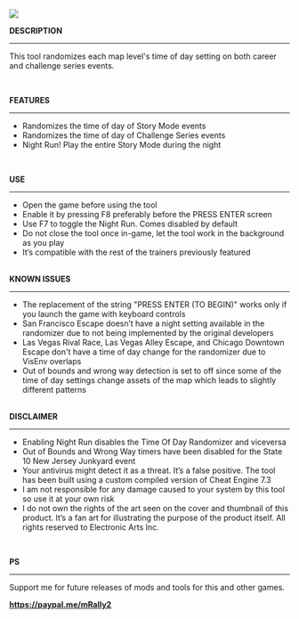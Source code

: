 <img src="https://public-files.gumroad.com/pvipbxu6zmvay4gddwv5ogxyfsbv">
<div class="rich-text">
   <p><strong>DESCRIPTION</strong></p>
   <hr>
   <p>This tool randomizes each map level's time of day setting on both career and challenge series events.</p>
   <p><br></p>
   <p><strong>FEATURES</strong></p>
   <hr>
   <ul>
      <li>Randomizes the time of day of Story Mode events</li>
      <li>Randomizes the time of day of Challenge Series events</li>
      <li>Night Run! Play the entire Story Mode during the night</li>
   </ul>
   <p><br></p>
   <p><strong>USE</strong></p>
   <hr>
   <ul>
      <li>Open the game before using the tool</li>
      <li>Enable it by pressing F8 preferably before the PRESS ENTER screen</li>
      <li>Use F7 to toggle the Night Run. Comes disabled by default
      <li>Do not close the tool once in-game, let the tool work in the background as you play</li>
      <li>It’s compatible with the rest of the trainers previously featured<br><br></li>
   </ul>
   <p><strong>KNOWN ISSUES</strong></p>
   <hr>
   <ul>
      <li>The replacement of the string "PRESS ENTER (TO BEGIN)" works only if you launch the game with keyboard controls</li>
      <li>San Francisco Escape doesn’t have a night setting available in the randomizer due to not being implemented by the original developers</li>
      <li>Las Vegas Rival Race, Las Vegas Alley Escape, and Chicago Downtown Escape don't have a time of day change for the randomizer due to VisEnv overlaps</li>
      <li>Out of bounds and wrong way detection is set to off since some of the time of day settings change assets of the map which leads to slightly different patterns<br><br></li>
   </ul>
   <p><strong>DISCLAIMER</strong></p>
   <hr>
   <ul>
      <li>Enabling Night Run disables the Time Of Day Randomizer and viceversa</li>
      <li>Out of Bounds and Wrong Way timers have been disabled for the State 10 New Jersey Junkyard event</li>
      <li>Your antivirus might detect it as a threat. It’s a false positive. The tool has been built using a custom compiled version of Cheat Engine 7.3</li>
      <li>I am not responsible for any damage caused to your system by this tool so use it at your own risk</li>
      <li>I do not own the rights of the art seen on the cover and thumbnail of this product. It’s a fan art for illustrating the purpose of the product itself. All rights reserved to Electronic Arts Inc.</li>
   </ul>
   <p><br></p>
   <p><strong>PS</strong></p>
   <hr>
   <p>Support me for future releases of mods and tools for this and other games.</p>
   <p><a target="_blank" rel="noopener noreferrer nofollow" href="https://paypal.me/mRally2"><strong>https://paypal.me/mRally2</strong></a></p>
</div>
